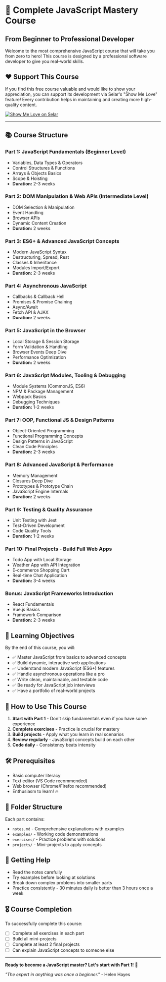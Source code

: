 # 🚀 Complete JavaScript Mastery Course
## From Beginner to Professional Developer

Welcome to the most comprehensive JavaScript course that will take you from zero to hero! This course is designed by a professional software developer to give you real-world skills.

## ❤️ Support This Course

If you find this free course valuable and would like to show your appreciation, you can support its development via Selar's "Show Me Love" feature! Every contribution helps in maintaining and creating more high-quality content.

[![Show Me Love on Selar](https://img.shields.io/badge/Show%20Me%20Love-%F0%9F%92%9C-blueviolet?style=for-the-badge)](https://selar.com/showlove/gifted-dev)

---

## 📚 Course Structure

### **Part 1: JavaScript Fundamentals (Beginner Level)**
- Variables, Data Types & Operators
- Control Structures & Functions
- Arrays & Objects Basics
- Scope & Hoisting
- **Duration:** 2-3 weeks

### **Part 2: DOM Manipulation & Web APIs (Intermediate Level)**
- DOM Selection & Manipulation
- Event Handling
- Browser APIs
- Dynamic Content Creation
- **Duration:** 2 weeks

### **Part 3: ES6+ & Advanced JavaScript Concepts**
- Modern JavaScript Syntax
- Destructuring, Spread, Rest
- Classes & Inheritance
- Modules Import/Export
- **Duration:** 2-3 weeks

### **Part 4: Asynchronous JavaScript**
- Callbacks & Callback Hell
- Promises & Promise Chaining
- Async/Await
- Fetch API & AJAX
- **Duration:** 2 weeks

### **Part 5: JavaScript in the Browser**
- Local Storage & Session Storage
- Form Validation & Handling
- Browser Events Deep Dive
- Performance Optimization
- **Duration:** 2 weeks

### **Part 6: JavaScript Modules, Tooling & Debugging**
- Module Systems (CommonJS, ES6)
- NPM & Package Management
- Webpack Basics
- Debugging Techniques
- **Duration:** 1-2 weeks

### **Part 7: OOP, Functional JS & Design Patterns**
- Object-Oriented Programming
- Functional Programming Concepts
- Design Patterns in JavaScript
- Clean Code Principles
- **Duration:** 2-3 weeks

### **Part 8: Advanced JavaScript & Performance**
- Memory Management
- Closures Deep Dive
- Prototypes & Prototype Chain
- JavaScript Engine Internals
- **Duration:** 2 weeks

### **Part 9: Testing & Quality Assurance**
- Unit Testing with Jest
- Test-Driven Development
- Code Quality Tools
- **Duration:** 1-2 weeks

### **Part 10: Final Projects - Build Full Web Apps**
- Todo App with Local Storage
- Weather App with API Integration
- E-commerce Shopping Cart
- Real-time Chat Application
- **Duration:** 3-4 weeks

### **Bonus: JavaScript Frameworks Introduction**
- React Fundamentals
- Vue.js Basics
- Framework Comparison
- **Duration:** 2-3 weeks

## 🎯 Learning Objectives

By the end of this course, you will:
- ✅ Master JavaScript from basics to advanced concepts
- ✅ Build dynamic, interactive web applications
- ✅ Understand modern JavaScript (ES6+) features
- ✅ Handle asynchronous operations like a pro
- ✅ Write clean, maintainable, and testable code
- ✅ Be ready for JavaScript job interviews
- ✅ Have a portfolio of real-world projects

## 📖 How to Use This Course

1. **Start with Part 1** - Don't skip fundamentals even if you have some experience
2. **Complete exercises** - Practice is crucial for mastery
3. **Build projects** - Apply what you learn in real scenarios
4. **Review regularly** - JavaScript concepts build on each other
5. **Code daily** - Consistency beats intensity

## 🛠️ Prerequisites

- Basic computer literacy
- Text editor (VS Code recommended)
- Web browser (Chrome/Firefox recommended)
- Enthusiasm to learn! 🔥

## 📁 Folder Structure

Each part contains:
- `notes.md` - Comprehensive explanations with examples
- `examples/` - Working code demonstrations
- `exercises/` - Practice problems with solutions
- `projects/` - Mini-projects to apply concepts

## 🤝 Getting Help

- Read the notes carefully
- Try examples before looking at solutions
- Break down complex problems into smaller parts
- Practice consistently - 30 minutes daily is better than 3 hours once a week

## 🎖️ Course Completion

To successfully complete this course:
- [ ] Complete all exercises in each part
- [ ] Build all mini-projects
- [ ] Complete at least 2 final projects
- [ ] Can explain JavaScript concepts to someone else

---

**Ready to become a JavaScript master? Let's start with Part 1!** 🚀

*"The expert in anything was once a beginner."* - Helen Hayes
